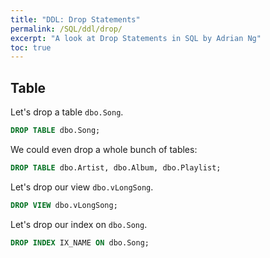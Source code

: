 ```yaml
---
title: "DDL: Drop Statements"
permalink: /SQL/ddl/drop/
excerpt: "A look at Drop Statements in SQL by Adrian Ng"
toc: true
---
```


## Table

Let's drop a table `dbo.Song`.

```sql
DROP TABLE dbo.Song;
```
We could even drop a whole bunch of tables:

```sql
DROP TABLE dbo.Artist, dbo.Album, dbo.Playlist;
```

Let's drop our view `dbo.vLongSong`.

```sql
DROP VIEW dbo.vLongSong;
```

Let's drop our index on `dbo.Song`.

```sql
DROP INDEX IX_NAME ON dbo.Song;
```
